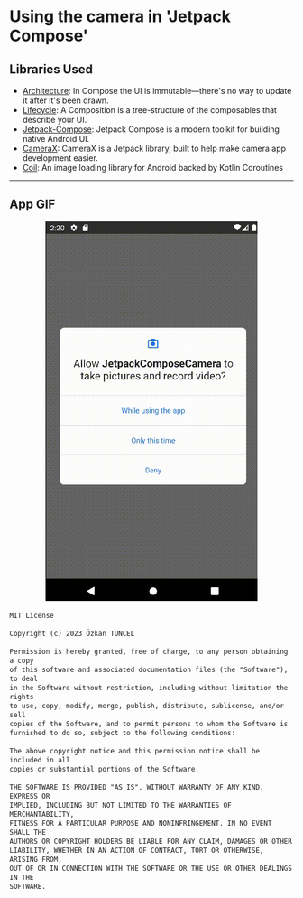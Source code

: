 # Using the camera in 'Jetpack Compose'

## Libraries Used
* [Architecture][2]: In Compose the UI is immutable—there's no way to update it after it's been drawn.
* [Lifecycle][3]: A Composition is a tree-structure of the composables that describe your UI.
* [Jetpack-Compose][7]: Jetpack Compose is a modern toolkit for building native Android UI.
* [CameraX][9]: CameraX is a Jetpack library, built to help make camera app development easier.
* [Coil][10]: An image loading library for Android backed by Kotlin Coroutines

---
## App GIF
<p align="center">
  <img src="JCCamera.gif" alt="GIF" />
</p>


```
MIT License

Copyright (c) 2023 Özkan TUNCEL

Permission is hereby granted, free of charge, to any person obtaining a copy
of this software and associated documentation files (the "Software"), to deal
in the Software without restriction, including without limitation the rights
to use, copy, modify, merge, publish, distribute, sublicense, and/or sell
copies of the Software, and to permit persons to whom the Software is
furnished to do so, subject to the following conditions:

The above copyright notice and this permission notice shall be included in all
copies or substantial portions of the Software.

THE SOFTWARE IS PROVIDED "AS IS", WITHOUT WARRANTY OF ANY KIND, EXPRESS OR
IMPLIED, INCLUDING BUT NOT LIMITED TO THE WARRANTIES OF MERCHANTABILITY,
FITNESS FOR A PARTICULAR PURPOSE AND NONINFRINGEMENT. IN NO EVENT SHALL THE
AUTHORS OR COPYRIGHT HOLDERS BE LIABLE FOR ANY CLAIM, DAMAGES OR OTHER
LIABILITY, WHETHER IN AN ACTION OF CONTRACT, TORT OR OTHERWISE, ARISING FROM,
OUT OF OR IN CONNECTION WITH THE SOFTWARE OR THE USE OR OTHER DEALINGS IN THE
SOFTWARE.
```

[2]:https://developer.android.com/jetpack/compose/architecture
[3]:https://developer.android.com/jetpack/compose/lifecycle
[4]:https://developer.android.com/jetpack/compose/navigation
[6]:https://developer.android.com/jetpack/guide#fetch-data
[7]:https://developer.android.com/jetpack/compose/tutorial
[9]:https://developer.android.com/training/camerax
[10]:https://coil-kt.github.io/coil/compose/
